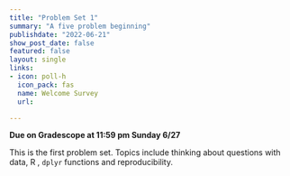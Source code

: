 ```yaml
---
title: "Problem Set 1"
summary: "A five problem beginning"
publishdate: "2022-06-21"
show_post_date: false
featured: false
layout: single
links:
- icon: poll-h
  icon_pack: fas
  name: Welcome Survey
  url:

---
```


**Due on Gradescope at 11:59 pm Sunday 6/27**

This is the first problem set. Topics include thinking about questions with data, R , `dplyr` functions and reproducibility. 
